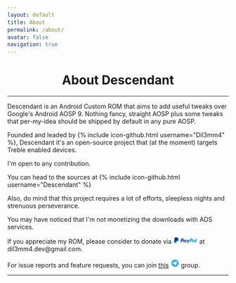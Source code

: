```yaml
---
layout: default
title: About
permalink: /about/
avatar: false
navigation: true
---
```

<h1 align="center">About Descendant</h1>

<hr>

Descendant is an Android Custom ROM that aims to add useful tweaks over Google's Android AOSP 9.
Nothing fancy, straight AOSP plus some tweaks that per-my-idea should be shipped by default in any pure AOSP.

Founded and leaded by {% include icon-github.html username="Dil3mm4" %}, Descendant it's an open-source project that (at the moment) targets Treble enabled devices.

I'm open to any contribution. 

You can head to the sources at {% include icon-github.html username="Descendant" %} 

Also, do mind that this project requires a lot of efforts, sleepless nights and strenuous perseverance.

You may have noticed that I'm not monetizing the downloads with ADS services. 

<p>If you appreciate my ROM, please consider to donate via <img src="/assets/img/paypal.png" style="width: 11%"> at dil3mm4.dev@gmail.com.</p>

<p>For issue reports and feature requests, you can join <a href="https://t.me/descendant_labyrinth_support/" target="_blank">this</a> <img src="/assets/img/telegram.png" style="width:20px; height:20px;"/> group.</p>

<hr>

